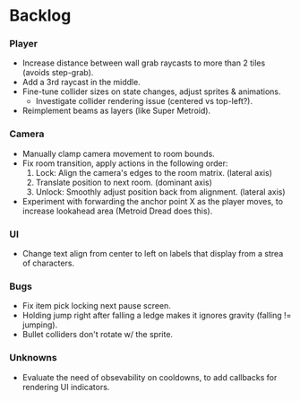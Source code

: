 # Backlog

### Player
- Increase distance between wall grab raycasts to more than 2 tiles (avoids step-grab).
- Add a 3rd raycast in the middle.
- Fine-tune collider sizes on state changes, adjust sprites & animations.
    - Investigate collider rendering issue (centered vs top-left?).
- Reimplement beams as layers (like Super Metroid).

### Camera
- Manually clamp camera movement to room bounds.
- Fix room transition, apply actions in the following order: 
    1. Lock: Align the camera's edges to the room matrix. (lateral axis)
    2. Translate position to next room. (dominant axis)
    3. Unlock: Smoothly adjust position back from alignment. (lateral axis)
- Experiment with forwarding the anchor point X as the player moves, to increase lookahead area (Metroid Dread does this).

### UI
- Change text align from center to left on labels that display from a strea of characters.

### Bugs
- Fix item pick locking next pause screen.
- Holding jump right after falling a ledge makes it ignores gravity (falling != jumping). 
- Bullet colliders don't rotate w/ the sprite.

### Unknowns
- Evaluate the need of obsevability on cooldowns, to add callbacks for rendering UI indicators.